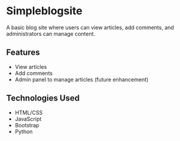# Simpleblogsite
A basic blog site where users can view articles, add comments, and administrators can manage content.


## Features

- View articles
- Add comments
- Admin panel to manage articles (future enhancement)

## Technologies Used

- HTML/CSS
- JavaScript 
- Bootstrap
- Python
